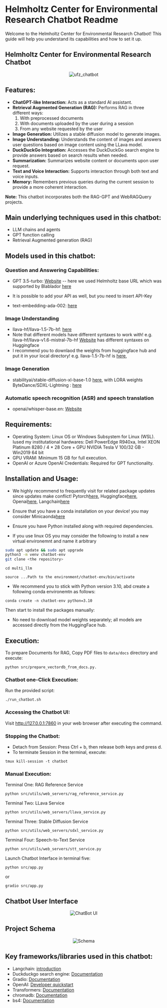 # Helmholtz Center for Environmental Research Chatbot Readme

Welcome to the Helmholtz Center for Environmental Research Chatbot! This guide will help you understand its capabilities and how to set it up.

## Helmholtz Center for Environmental Research Chatbot
<div align="center">
  <img src="images/ufz_chatbot.png" alt="ufz_chatbot">
</div>

## Features:
- **ChatGPT-like Interaction:** Acts as a standard AI assistant.
- **Retrieval Augmented Generation (RAG):** Performs RAG in three different ways:
  1. With preprocessed documents
  2. With documents uploaded by the user during a session
  3. From any website requested by the user
- **Image Generation:** Utilizes a stable diffusion model to generate images.
- **Image Understanding:** Understands the content of images and answers user questions based on image content using the LLava model.
- **DuckDuckGo Integration:** Accesses the DuckDuckGo search engine to provide answers based on search results when needed.
- **Summarization:** Summarizes website content or documents upon user request.
- **Text and Voice Interaction:** Supports interaction through both text and voice inputs.
- **Memory:** Remembers previous queries during the current session to provide a more coherent interaction.

**Note:** This chatbot incorporates both the RAG-GPT and WebRAGQuery projects.



## Main underlying techniques used in this chatbot:
- LLM chains and agents
- GPT function calling
- Retrieval Augmented generation (RAG)

## Models used in this chatbot:
### Question and Answering Capabilities:
- GPT 3.5-turbo: [Website](https://platform.openai.com/docs/models) -- here we used Helmholtz base URL which was supported by Blablador [here](https://strube1.pages.jsc.fz-juelich.de/2024-02-talk-lips-blablador/#/title-slide)
- It is possible to add your API as well, but you need to insert API-Key

- text-embedding-ada-002: [here](https://platform.openai.com/docs/models)

### Image Understanding
- llava-hf/llava-1.5-7b-hf: [here](https://huggingface.co/llava-hf/llava-1.5-7b-hf)  
- Note that different models have different syntaxes to work with! e.g. llava-hf/llava-v1.6-mistral-7b-hf [Website](https://huggingface.co/llava-hf/llava-v1.6-mistral-7b-hf) has different syntaxes on Huggingface
- I recommend you to downlaod the weights from huggingface hub and put it in your local directory! e.g. llava-1.5-7b-hf is [here](https://huggingface.co/llava-hf/llava-1.5-7b-hf/tree/main), 

 
### Image Generation

- stabilityai/stable-diffusion-xl-base-1.0  [here](https://huggingface.co/stabilityai/stable-diffusion-xl-base-1.0), with LORA weights ByteDance/SDXL-Lightning : [here](https://huggingface.co/ByteDance/SDXL-Lightning)

### Automatic speech recognition (ASR) and speech translation

- openai/whisper-base.en: [Website](https://huggingface.co/openai/whisper-base.en)

## Requirements:
- Operating System: Linux OS or Windows Subsystem for Linux (WSL). Iused my institutational hardwares: Dell PowerEdge R940xa, Intel XEON Platinum 8280 / 4 * 28 Core + GPU NVIDIA Tesla V 100/32 GB -	Win2019 64 bit 
- GPU VRAM: Minimum 15 GB for full execution.
- OpenAI or Azure OpenAI Credentials: Required for GPT functionality.

## Installation and Usage:

- We highly recommend to frequently visit for related package updates since updates make conflict!
	Pytorch[here](https://pytorch.org/), 
	Huggingface[here](https://huggingface.co/docs/transformers/en/installation),
	Openai[here](https://pypi.org/project/openai/),
	Langchain[here](https://python.langchain.com/v0.1/docs/get_started/installation/)

 

- Ensure that you have a conda installation on your device! you may consider Minicaonda[here](https://docs.anaconda.com/miniconda/#quick-command-line-install)

- Ensure you have Python installed along with required dependencies.

- If you use linux OS you may consider the following to install a new virtual environemnt and name it arbitrary

```bash
sudo apt update && sudo apt upgrade
python3 -m venv chatbot-env
git clone <the repository>
```

```
cd multi_llm
```
```
source ...Path to the environment/chatbot-env/bin/activate
```

- We recommend you to stick with Python version 3.10, abd create a following conda environemtn as follows:

```
conda create -n chatbot-env python=3.10
```

Then start to install the packages manually:





- No need to download model weights separately; all models are accessed directly from the HuggingFace hub.

## Execution:

To prepare Documents for RAG, Copy PDF files to `data/docs` directory and execute:
```
python src/prepare_vectordb_from_docs.py.
```

### Chatbot one-Click Execution:
Run the provided script: 
```
./run_chatbot.sh
```
### Accessing the Chatbot UI:
Visit http://127.0.0.1:7860 in your web browser after executing the command.

### Stopping the Chatbot:
- Detach from Session:
Press Ctrl + b, then release both keys and press d.
- To terminate Session in the terminal, execute: 
```
tmux kill-session -t chatbot
```

### Manual Execution:
Terminal One: RAG Reference Service
```
python src/utils/web_servers/rag_reference_service.py
```
Terminal Two: LLava Service
```
python src/utils/web_servers/llava_service.py
```
Terminal Three: Stable Diffusion Service
```
python src/utils/web_servers/sdxl_service.py
```
Terminal Four: Speech-to-Text Service
```
python src/utils/web_servers/stt_service.py
```
Launch Chatbot Interface in terminal five:
```
python src/app.py
```
or
```
gradio src/app.py
```

## Chatbot User Interface
<div align="center">
  <img src="images/UI.png" alt="ChatBot UI">
</div>


## Project Schema
<div align="center">
  <img src="images/Schema.png" alt="Schema">
</div>

## Key frameworks/libraries used in this chatbot:
- Langchain: [introduction](https://python.langchain.com/docs/get_started/introduction)
- Duckduckgo search engine: [Documentation](https://pypi.org/project/duckduckgo-search/)
- Gradio: [Documentation](https://www.gradio.app/docs/interface)
- OpenAI: [Developer quickstart](https://platform.openai.com/docs/quickstart?context=python)
- Transformers: [Documentation](https://huggingface.co/docs/transformers/en/index)
- chromadb: [Documentation](https://docs.trychroma.com/)
- bs4: [Documentation](https://beautiful-soup-4.readthedocs.io/en/latest/)
